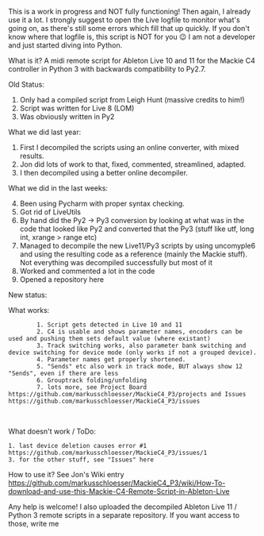 This is a work in progress and NOT fully functioning! Then again, I already use it a lot.
I strongly suggest to open the Live logfile to monitor what's going on, as there's still some errors which fill that up quickly. If you don't know where that logfile is, this script is NOT for you 😉
I am not a developer and just started diving into Python.

What is it?
A midi remote script for Ableton Live 10 and 11 for the Mackie C4 controller in Python 3 with backwards compatibility to Py2.7.

Old Status:
1. Only had a compiled script from Leigh Hunt (massive credits to him!)
2. Script was written for Live 8 (LOM)
3. Was obviously written in Py2
 
 
What we did last year:
  1. First I decompiled the scripts using an online converter, with mixed results.
  2. Jon did lots of work to that, fixed, commented, streamlined, adapted. 
  3. I then decompiled using a better online decompiler.

What we did in the last weeks:

  4. Been using Pycharm with proper syntax checking.
  5. Got rid of LiveUtils
  6. By hand did the Py2 -> Py3 conversion by looking at what was in the code that looked like Py2 and converted that the Py3 (stuff like utf, long int, xrange > range etc)
  7. Managed to decompile the new Live11/Py3 scripts by using uncomyple6 and using the resulting code as a reference (mainly the Mackie stuff). Not everything was decompiled successfully but most of it
  8. Worked and commented a lot in the code
  9. Opened a repository here


New status:

What works:

			1. Script gets detected in Live 10 and 11
			2. C4 is usable and shows parameter names, encoders can be used and pushing them sets default value (where existant)
			3. Track switching works, also parameter bank switching and device switching for device mode (only works if not a grouped device). 
			4. Parameter names get properly shortened.  
			5. "Sends" etc also work in track mode, BUT always show 12 "Sends", even if there are less
			6. Grouptrack folding/unfolding
			7. lots more, see Project Board https://github.com/markusschloesser/MackieC4_P3/projects and Issues https://github.com/markusschloesser/MackieC4_P3/issues	
 

What doesn't work / ToDo:

    1. last device deletion causes error #1 https://github.com/markusschloesser/MackieC4_P3/issues/1
    3. for the other stuff, see "Issues" here
   
How to use it?
See Jon's Wiki entry https://github.com/markusschloesser/MackieC4_P3/wiki/How-To-download-and-use-this-Mackie-C4-Remote-Script-in-Ableton-Live

Any help is welcome! 
I also uploaded the decompiled Ableton Live 11 / Python 3 remote scripts in a separate repository. If you want access to those, write me

